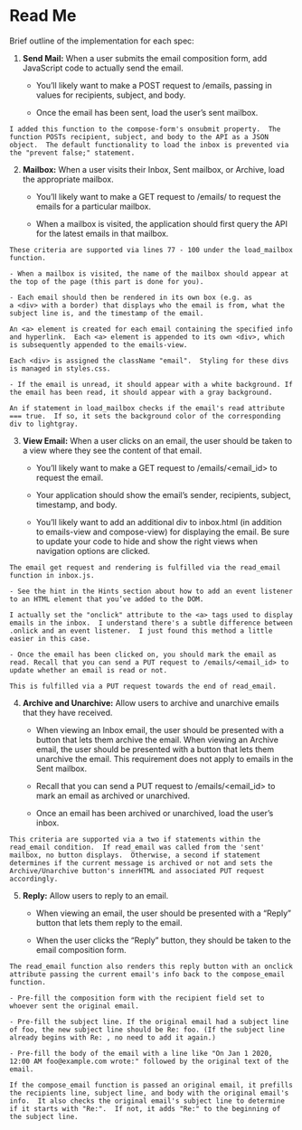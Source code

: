 # Read Me

Brief outline of the implementation for each spec:

1. **Send Mail:** When a user submits the email composition form, add JavaScript code to actually send the email.

    - You’ll likely want to make a POST request to /emails, passing in values for recipients, subject, and body.

    - Once the email has been sent, load the user’s sent mailbox.
```
I added this function to the compose-form's onsubmit property.  The function POSTs recipient, subject, and body to the API as a JSON object.  The default functionality to load the inbox is prevented via the "prevent false;" statement.
```

2. **Mailbox:** When a user visits their Inbox, Sent mailbox, or Archive, load the appropriate mailbox.

    - You’ll likely want to make a GET request to /emails/<mailbox> to request the emails for a particular mailbox.

    - When a mailbox is visited, the application should first query the API for the latest emails in that mailbox.

```
These criteria are supported via lines 77 - 100 under the load_mailbox function.
```

    - When a mailbox is visited, the name of the mailbox should appear at the top of the page (this part is done for you).

    - Each email should then be rendered in its own box (e.g. as a <div> with a border) that displays who the email is from, what the subject line is, and the timestamp of the email.

```
An <a> element is created for each email containing the specified info and hyperlink.  Each <a> element is appended to its own <div>, which is subsequently appended to the emails-view.

Each <div> is assigned the className "email".  Styling for these divs is managed in styles.css.
```

    - If the email is unread, it should appear with a white background. If the email has been read, it should appear with a gray background.

```
An if statement in load_mailbox checks if the email's read attribute === true.  If so, it sets the background color of the corresponding div to lightgray.
```

3. **View Email:** When a user clicks on an email, the user should be taken to a view where they see the content of that email.

    - You’ll likely want to make a GET request to /emails/<email_id> to request the email.

    - Your application should show the email’s sender, recipients, subject, timestamp, and body.

    - You’ll likely want to add an additional div to inbox.html (in addition to emails-view and compose-view) for displaying the email. Be sure to update your code to hide and show the right views when navigation options are clicked.

```
The email get request and rendering is fulfilled via the read_email function in inbox.js.
```

    - See the hint in the Hints section about how to add an event listener to an HTML element that you’ve added to the DOM.

```
I actually set the "onclick" attribute to the <a> tags used to display emails in the inbox.  I understand there's a subtle difference between .onlick and an event listener.  I just found this method a little easier in this case.
```

    - Once the email has been clicked on, you should mark the email as read. Recall that you can send a PUT request to /emails/<email_id> to update whether an email is read or not.

```
This is fulfilled via a PUT request towards the end of read_email.
```

4. **Archive and Unarchive:** Allow users to archive and unarchive emails that they have received.

    - When viewing an Inbox email, the user should be presented with a button that lets them archive the email. When viewing an Archive email, the user should be presented with a button that lets them unarchive the email. This requirement does not apply to emails in the Sent mailbox.
    
    - Recall that you can send a PUT request to /emails/<email_id> to mark an email as archived or unarchived.
    
    - Once an email has been archived or unarchived, load the user’s inbox.

```
This criteria are supported via a two if statements within the read_email condition.  If read_email was called from the 'sent' mailbox, no button displays.  Otherwise, a second if statement determines if the current message is archived or not and sets the Archive/Unarchive button's innerHTML and associated PUT request accordingly.
```

5. **Reply:** Allow users to reply to an email.

    - When viewing an email, the user should be presented with a “Reply” button that lets them reply to the email.

    - When the user clicks the “Reply” button, they should be taken to the email composition form.
    
```
The read_email function also renders this reply button with an onclick attribute passing the current email's info back to the compose_email function.
```

    - Pre-fill the composition form with the recipient field set to whoever sent the original email.

    - Pre-fill the subject line. If the original email had a subject line of foo, the new subject line should be Re: foo. (If the subject line already begins with Re: , no need to add it again.)

    - Pre-fill the body of the email with a line like "On Jan 1 2020, 12:00 AM foo@example.com wrote:" followed by the original text of the email.

```
If the compose_email function is passed an original email, it prefills the recipients line, subject line, and body with the original email's info.  It also checks the original email's subject line to determine if it starts with "Re:".  If not, it adds "Re:" to the beginning of the subject line.
```